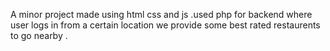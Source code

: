 A minor project made using html css and js .used php for backend where user logs in from a certain location we provide some best rated restaurents to go nearby .
